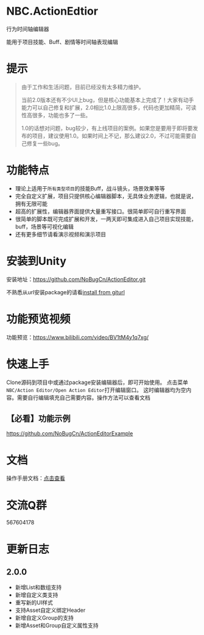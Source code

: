 ﻿# NBC.ActionEdtior
行为时间轴编辑器

能用于项目技能、Buff、剧情等时间轴表现编辑

# 提示

> 由于工作和生活问题，目前已经没有太多精力维护。
>
> 当前2.0版本还有不少UI上bug，但是核心功能基本上完成了！大家有动手能力可以自己修复和扩展，2.0相比1.0上限高很多，代码也更加精简，可读性高很多，功能也多了一些。
>
> 1.0的话想对问题，bug较少，有上线项目的案例。如果您是要用于即将要发布的项目，建议使用1.0。如果时间上不记，那么建议2.0，不过可能需要自己修复一些bug。


# 功能特点
- 理论上适用于`所有类型项目`的技能Buff，战斗镜头，场景效果等等
- 完全自定义扩展，项目只提供核心编辑器脚本，无具体业务逻辑，也就是说，拥有无限可能
- 超高的扩展性，编辑器界面提供大量重写接口。很简单即可自行重写界面
- 很简单的脚本既可完成扩展和开发，一两天即可集成进入自己项目实现技能，buff，场景等可视化编辑
- 还有更多细节请看演示视频和演示项目


# 安装到Unity
安装地址：https://github.com/NoBugCn/ActionEditor.git

不熟悉从url安装package的请看[install from giturl](https://docs.unity3d.com/Manual/upm-ui-giturl.html)

# 功能预览视频
功能预览：https://www.bilibili.com/video/BV1tM4y1q7xg/

# 快速上手
Clone源码到项目中或通过package安装编辑器后，即可开始使用。
点击菜单`NBC/Action Editor/Open Action Editor`打开编辑窗口。
这时编辑器均为空内容。需要自行编辑填充自己需要内容。操作方法可以查看文档

## 【必看】功能示例
https://github.com/NoBugCn/ActionEditorExample

# 文档
操作手册文档：[点击查看](https://nobug.cn/book/414447506088261)

# 交流Q群
567604178

# 更新日志
## 2.0.0
 - 新增List和数组支持
 - 新增自定义类支持
 - 重写新的UI样式
 - 支持Asset自定义绑定Header
 - 新增自定义Group的支持
 - 新增Asset和Group自定义属性支持